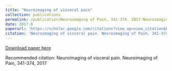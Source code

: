 ```yaml
---
title: "Neuroimaging of visceral pain"
collection: publications
permalink: /publication/Neuroimaging of Pain, 341-374, 2017-Neuroimaging of visceral pain
date: 2017.0
paperurl: 'https://scholar.google.com/citations?view_op=view_citation&hl=en&user=CVvowJAAAAAJ&pagesize=100&citation_for_view=CVvowJAAAAAJ:eQOLeE2rZwMC'
citation: 'Neuroimaging of visceral pain. Neuroimaging of Pain, 341-374, 2017'
---
```

[Download paper here](https://scholar.google.com/citations?view_op=view_citation&hl=en&user=CVvowJAAAAAJ&pagesize=100&citation_for_view=CVvowJAAAAAJ:eQOLeE2rZwMC)

Recommended citation: Neuroimaging of visceral pain. Neuroimaging of Pain, 341-374, 2017
